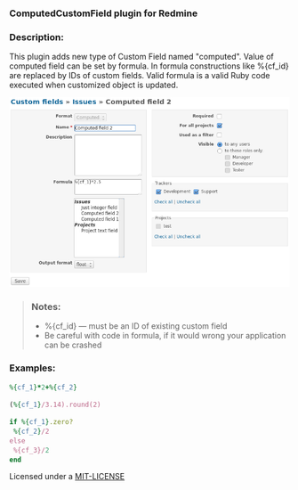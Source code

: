 ### ComputedCustomField plugin for Redmine

### Description:
This plugin adds new type of Custom Field named "computed".
Value of computed field can be set by formula.
In formula constructions like %{cf_id} are replaced by IDs of custom fields.
Valid formula is a valid Ruby code executed when customized object is updated.

![ComputedCustomField plugin for Redmine](https://raw.githubusercontent.com/annikoff/images/master/redmine_plugin_computed_custom_field.png "")


> ### Notes:
> - %{cf_id} &mdash; must be an ID of existing custom field
> - Be careful with code in formula, if it would wrong your application can be crashed

### Examples:

```Ruby
%{cf_1}*2+%{cf_2}
```

```Ruby
(%{cf_1}/3.14).round(2)
```

```Ruby
if %{cf_1}.zero?
 %{cf_2}/2
else
 %{cf_3}/2
end
```

Licensed under a [MIT-LICENSE](https://raw.githubusercontent.com/annikoff/redmine_plugin_computed_custom_field/master/MIT-LICENSE)